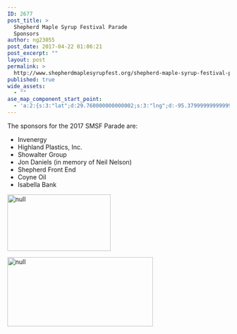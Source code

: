 ```yaml
---
ID: 2677
post_title: >
  Shepherd Maple Syrup Festival Parade
  Sponsors
author: ng23055
post_date: 2017-04-22 01:06:21
post_excerpt: ""
layout: post
permalink: >
  http://www.shepherdmaplesyrupfest.org/shepherd-maple-syrup-festival-parade-sponsors
published: true
wide_assets:
  - ""
ase_map_component_start_point:
  - 'a:2:{s:3:"lat";d:29.760000000000002;s:3:"lng";d:-95.379999999999995;}'
---
```

<p>The sponsors for the 2017 SMSF Parade are:</p>
<p></p>
<ul>
<li>Invenergy</li>
<li>Highland Plastics, Inc.</li>
<li>Showalter Group</li>
<li>Jon Daniels (in memory of Neil Nelson)</li>
<li>Shepherd Front End</li>
<li>Coyne Oil</li>
<li>Isabella Bank</li>
</ul>
<p></p>
<p><img src="http://www.shepherdmaplesyrupfest.org/wp-content/uploads/2017/04/image.jpeg" width="234" height="128" alt="null" title="null"></p>
<p></p>
<p><img src="http://www.shepherdmaplesyrupfest.org/wp-content/uploads/2017/04/image-1.jpeg" width="330" height="157" alt="null" title="null"></p>